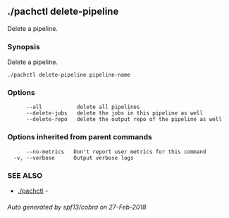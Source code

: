 ## ./pachctl delete-pipeline

Delete a pipeline.

### Synopsis


Delete a pipeline.

```
./pachctl delete-pipeline pipeline-name
```

### Options

```
      --all           delete all pipelines
      --delete-jobs   delete the jobs in this pipeline as well
      --delete-repo   delete the output repo of the pipeline as well
```

### Options inherited from parent commands

```
      --no-metrics   Don't report user metrics for this command
  -v, --verbose      Output verbose logs
```

### SEE ALSO
* [./pachctl](./pachctl.md)	 - 

###### Auto generated by spf13/cobra on 27-Feb-2018
